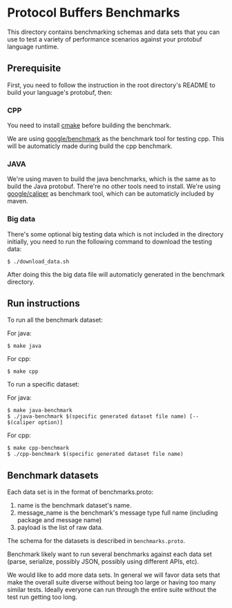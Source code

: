 
# Protocol Buffers Benchmarks

This directory contains benchmarking schemas and data sets that you
can use to test a variety of performance scenarios against your
protobuf language runtime.

## Prerequisite

First, you need to follow the instruction in the root directory's README to 
build your language's protobuf, then:

### CPP
You need to install [cmake](https://cmake.org/) before building the benchmark.

We are using [google/benchmark](https://github.com/google/benchmark) as the 
benchmark tool for testing cpp. This will be automaticly made during build the 
cpp benchmark.

### JAVA
We're using maven to build the java benchmarks, which is the same as to build 
the Java protobuf. There're no other tools need to install. We're using 
[google/caliper](https://github.com/google/caliper) as benchmark tool, which 
can be automaticly included by maven.

### Big data

There's some optional big testing data which is not included in the directory initially, you need to 
run the following command to download the testing data:

```
$ ./download_data.sh 
```

After doing this the big data file will automaticly generated in the benchmark directory.  

## Run instructions

To run all the benchmark dataset:

For java:

```
$ make java
```

For cpp:

```
$ make cpp
```

To run a specific dataset:

For java:

```
$ make java-benchmark
$ ./java-benchmark $(specific generated dataset file name) [-- $(caliper option)]
```

For cpp:

```
$ make cpp-benchmark
$ ./cpp-benchmark $(specific generated dataset file name)
```

## Benchmark datasets

Each data set is in the format of benchmarks.proto:

1. name is the benchmark dataset's name.
2. message_name is the benchmark's message type full name (including package and message name)
3. payload is the list of raw data.

The schema for the datasets is described in `benchmarks.proto`.

Benchmark likely want to run several benchmarks against each data set (parse,
serialize, possibly JSON, possibly using different APIs, etc).

We would like to add more data sets.  In general we will favor data sets
that make the overall suite diverse without being too large or having
too many similar tests.  Ideally everyone can run through the entire
suite without the test run getting too long.
